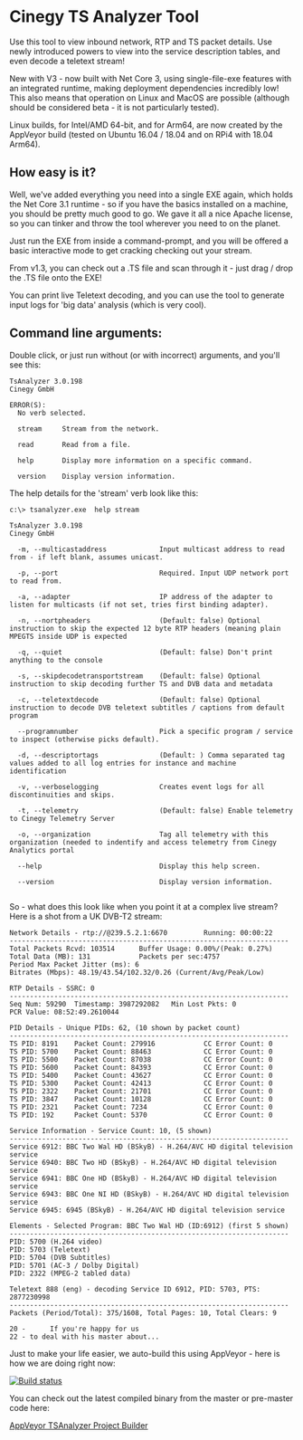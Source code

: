 # Cinegy TS Analyzer Tool

Use this tool to view inbound network, RTP and TS packet details. Use newly introduced powers to view into the service description tables, and even decode a teletext stream!

New with V3 - now built with Net Core 3, using single-file-exe features with an integrated runtime, making deployment dependencies incredibly low! This also means that operation on Linux and MacOS are possible (although should be considered beta - it is not particularly tested).

Linux builds, for Intel/AMD 64-bit, and for Arm64, are now created by the AppVeyor build (tested on Ubuntu 16.04 / 18.04 and on RPi4 with 18.04 Arm64).

## How easy is it?

Well, we've added everything you need into a single EXE again, which holds the Net Core 3.1 runtime - so if you have the basics installed on a machine, you should be pretty much good to go. We gave it all a nice Apache license, so you can tinker and throw the tool wherever you need to on the planet.

Just run the EXE from inside a command-prompt, and you will be offered a basic interactive mode to get cracking checking out your stream.

From v1.3, you can check out a .TS file and scan through it - just drag / drop the .TS file onto the EXE!

You can print live Teletext decoding, and you can use the tool to generate input logs for 'big data' analysis (which is very cool).

## Command line arguments:

Double click, or just run without (or with incorrect) arguments, and you'll see this:

```
TsAnalyzer 3.0.198
Cinegy GmbH

ERROR(S):
  No verb selected.

  stream     Stream from the network.

  read       Read from a file.

  help       Display more information on a specific command.

  version    Display version information.

```

The help details for the 'stream' verb look like this:

```
c:\> tsanalyzer.exe  help stream      
                                                         
TsAnalyzer 3.0.198
Cinegy GmbH

  -m, --multicastaddress             Input multicast address to read from - if left blank, assumes unicast.

  -p, --port                         Required. Input UDP network port to read from.

  -a, --adapter                      IP address of the adapter to listen for multicasts (if not set, tries first binding adapter).

  -n, --nortpheaders                 (Default: false) Optional instruction to skip the expected 12 byte RTP headers (meaning plain MPEGTS inside UDP is expected

  -q, --quiet                        (Default: false) Don't print anything to the console

  -s, --skipdecodetransportstream    (Default: false) Optional instruction to skip decoding further TS and DVB data and metadata

  -c, --teletextdecode               (Default: false) Optional instruction to decode DVB teletext subtitles / captions from default program

  --programnumber                    Pick a specific program / service to inspect (otherwise picks default).

  -d, --descriptortags               (Default: ) Comma separated tag values added to all log entries for instance and machine identification

  -v, --verboselogging               Creates event logs for all discontinuities and skips.

  -t, --telemetry                    (Default: false) Enable telemetry to Cinegy Telemetry Server

  -o, --organization                 Tag all telemetry with this organization (needed to indentify and access telemetry from Cinegy Analytics portal

  --help                             Display this help screen.

  --version                          Display version information.


```

So - what does this look like when you point it at a complex live stream? Here is a shot from a UK DVB-T2 stream:

```
Network Details - rtp://@239.5.2.1:6670         Running: 00:00:22
---------------------------------------------------------------------
Total Packets Rcvd: 103514      Buffer Usage: 0.00%/(Peak: 0.27%)
Total Data (MB): 131            Packets per sec:4757
Period Max Packet Jitter (ms): 6
Bitrates (Mbps): 48.19/43.54/102.32/0.26 (Current/Avg/Peak/Low)

RTP Details - SSRC: 0
---------------------------------------------------------------------
Seq Num: 59290  Timestamp: 3987292082   Min Lost Pkts: 0
PCR Value: 08:52:49.2610044

PID Details - Unique PIDs: 62, (10 shown by packet count)
---------------------------------------------------------------------
TS PID: 8191    Packet Count: 279916            CC Error Count: 0
TS PID: 5700    Packet Count: 88463             CC Error Count: 0
TS PID: 5500    Packet Count: 87038             CC Error Count: 0
TS PID: 5600    Packet Count: 84393             CC Error Count: 0
TS PID: 5400    Packet Count: 43627             CC Error Count: 0
TS PID: 5300    Packet Count: 42413             CC Error Count: 0
TS PID: 2322    Packet Count: 21701             CC Error Count: 0
TS PID: 3847    Packet Count: 10128             CC Error Count: 0
TS PID: 2321    Packet Count: 7234              CC Error Count: 0
TS PID: 192     Packet Count: 5370              CC Error Count: 0

Service Information - Service Count: 10, (5 shown)
---------------------------------------------------------------------
Service 6912: BBC Two Wal HD (BSkyB) - H.264/AVC HD digital television service
Service 6940: BBC Two HD (BSkyB) - H.264/AVC HD digital television service
Service 6941: BBC One HD (BSkyB) - H.264/AVC HD digital television service
Service 6943: BBC One NI HD (BSkyB) - H.264/AVC HD digital television service
Service 6945: 6945 (BSkyB) - H.264/AVC HD digital television service

Elements - Selected Program: BBC Two Wal HD (ID:6912) (first 5 shown)
---------------------------------------------------------------------
PID: 5700 (H.264 video)
PID: 5703 (Teletext)
PID: 5704 (DVB Subtitles)
PID: 5701 (AC-3 / Dolby Digital)
PID: 2322 (MPEG-2 tabled data)

Teletext 888 (eng) - decoding Service ID 6912, PID: 5703, PTS: 2877230998
---------------------------------------------------------------------
Packets (Period/Total): 375/1608, Total Pages: 10, Total Clears: 9

20 -      If you're happy for us
22 - to deal with his master about...
```

Just to make your life easier, we auto-build this using AppVeyor - here is how we are doing right now: 

[![Build status](https://ci.appveyor.com/api/projects/status/08dqscip26lr0g1o/branch/master?svg=true)](https://ci.appveyor.com/project/cinegy/tsanalyser/branch/master)

You can check out the latest compiled binary from the master or pre-master code here:

[AppVeyor TSAnalyzer Project Builder](https://ci.appveyor.com/project/cinegy/tsanalyser/build/artifacts)

